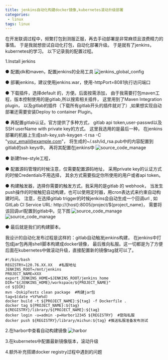 ```yaml
---
title: jenkins自动化构建docker镜像,kubernetes滚动升级部署
categories:
 - linux
tags: linux
---
```


在开发联调过程中，频繁打包到测服正服，再去手动部署是非常麻烦且浪费精力的事情。
于是我就想尝试自动化打包，自动化部署升级。
于是就有了jenkins，kubernetes的学习。
以下记录我的配置过程。

1.Install jerkins

  ● 配置jdk和maven，配置jenkins的全局工具
![jenkins_global_config](https://github.com/xuguangwu/blog/blob/master/_posts/images/web_hook.png?raw=true)
  
  ● 部署jenkins，建议使用jenkins.war，使用-httpPort=8081执行访问端口
  
  ● 下载插件，选择default 的，方便。后面按需添加，
  由于我需要打包maven工程，版本控制使用的是gitlab,所以搜索相关插件，
  这里用到了Maven Integration plugin，
  以及gitlab的插件（下载所有gitlab开头的插件就对了）,如果想实现自动部署还需要安装Deploy to container Plugin。
  
  ● 再配置gitlab认证。官方提供了多种方式，
  gitlab  api  token,user-passwd以及SSH userName  with  private  key的方式。
  这里我选用的是最后一种，
  在jenkins部署的机器上生成ssh-key,ssh-keygen -t rsa  -C "your_email@example.com"，
  将生成的~/.ssh/id_rsa.pub中的内容配置到gitlab的ssh  keys中。
  再将其配置在jenkins中
![source_code_manage](https://github.com/xuguangwu/blog/blob/master/_posts/images/source_code_manage.png?raw=true)
  
  ● 新建free-style工程，
  
  ● 配置源码管理的时候注意，仅需要配置源码地址，
  采用private  key的认证方式的时候Credentials不用选择，
  其余方式需要指定你所使用的用户或者api token。
  
  ● 构建触发器，选择你需要的触发方式，我采用的是gitlab 的 webhook，
  当发生push操作的时候触犯自动构建，也可以使用定时器，用cron表达式来约束自动构建时间。
  注意，在选择gitlab  trigger的时候jenkins会自动生成一个回调url ,
  如GitLab CI Service URL: http://{host}:8005/project/${project_name}，
  需要将该回调url配置到gitlab中。见下图
![source_code_manage](https://github.com/xuguangwu/blog/blob/master/_posts/images/chufaqi.png?raw=true)
![source_code_manage](https://github.com/xuguangwu/blog/blob/master/_posts/images/web_hook.png?raw=true)
  
  ● 最后就是我们的构建脚本。

我设计的自动化发布过程是这样的：gitlab自动触发jenkins构建，
在jenkins中打包成jar包再用shell脚本构建成docker镜像，
最后推向私服。这一切都是为了方便后面在kubernetes中做滚动升级，直接配置新的镜像tag就可以了。

```
#!/bin/bash
REGISTRY=120.76.XX.XX   #私服地址
JENKINS_ROOT=/mnt/jenkins
PROJECT_NAME=XXX
export JENKINS_HOME=$JENKINS_ROOT/jenkins_home
DIR="${JENKINS_HOME}/workspace/${PROJECT_NAME}"
cd ${DIR}
mvn -DskipTests clean package  #构建jar包
tag=$(date +%Y%m%d)
docker build -t ${PROJECT_NAME}:${tag} -f Dockerfile .
docker tag ${PROJECT_NAME}:${tag} ${REGISTRY}/library/${PROJECT_NAME}:${tag}
docker login -u=admin -p=Harbor12345 ${REGISTRY}  #登陆私服
docker push ${REGISTRY}/library/michun:${tag} #推送私服准备发布测试
```

2.在harbor中查看自动构建镜像
![harbor](https://github.com/xuguangwu/blog/blob/master/_posts/images/harbor.png?raw=true)

3.在kubernetes中配置最新镜像版本，滚动升级

4.额外补充搭建docker  registry过程中遇到的问题















